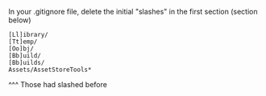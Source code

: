 In your .gitignore file, delete the initial "slashes" in the first section \(section below\)

```
[Ll]ibrary/
[Tt]emp/
[Oo]bj/
[Bb]uild/
[Bb]uilds/
Assets/AssetStoreTools*
```

^^^ Those had slashed before

